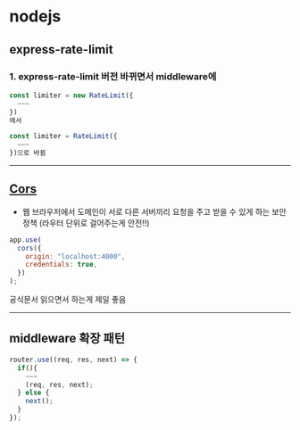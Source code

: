 # nodejs

## express-rate-limit

### 1. express-rate-limit 버전 바뀌면서 middleware에

```js
const limiter = new RateLimit({
  ~~~
})
에서

const limiter = RateLimit({
  ~~~
})으로 바뀜
```

---

## <a href='https://www.npmjs.com/package/cors'>Cors</a>

- 웹 브라우저에서 도메인이 서로 다른 서버끼리 요청을 주고 받을 수 있게 하는 보안 정책 (라우터 단위로 걸어주는게 안전!!)

```js
app.use(
  cors({
    origin: "localhost:4000",
    credentials: true,
  })
);
```

공식문서 읽으면서 하는게 제일 좋음

---

## middleware 확장 패턴

```js
router.use((req, res, next) => {
  if(){
    ~~~
    (req, res, next);
  } else {
    next();
  }
});

```
